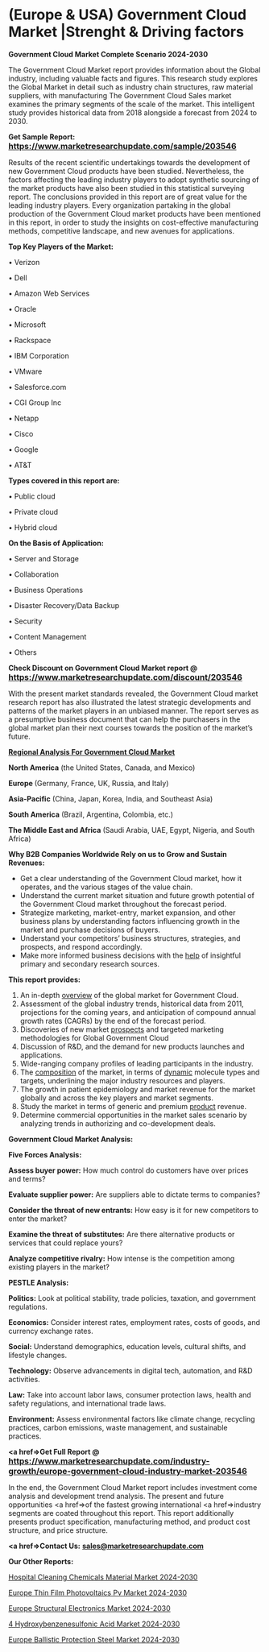 # (Europe & USA) Government Cloud Market |Strenght & Driving factors

<strong>Government Cloud Market Complete Scenario 2024-2030</strong>

The Government Cloud Market report provides information about the Global industry, including valuable facts and figures. This research study explores the Global Market in detail such as industry chain structures, raw material suppliers, with manufacturing The Government Cloud Sales market examines the primary segments of the scale of the market. This intelligent study provides historical data from 2018 alongside a forecast from 2024 to 2030.

<strong>Get Sample Report: <a href=https://www.marketresearchupdate.com/sample/203546><font size=3 color=#0000ff>https://www.marketresearchupdate.com/sample/203546</font></a></strong>

Results of the recent scientific undertakings towards the development of new Government Cloud products have been studied. Nevertheless, the factors affecting the leading industry players to adopt synthetic sourcing of the market products have also been studied in this statistical surveying report. The conclusions provided in this report are of great value for the leading industry players. Every organization partaking in the global production of the Government Cloud market products have been mentioned in this report, in order to study the insights on cost-effective manufacturing methods, competitive landscape, and new avenues for applications.

<strong>Top Key Players of the Market:</strong>

• Verizon

• Dell

• Amazon Web Services

• Oracle

• Microsoft

• Rackspace

• IBM Corporation

• VMware

• Salesforce.com

• CGI Group Inc

• Netapp

• Cisco

• Google

• AT&T

<strong>Types covered in this report are: </strong>

• Public cloud

• Private cloud

• Hybrid cloud

<strong>On the Basis of Application:</strong>

• Server and Storage

• Collaboration

• Business Operations

• Disaster Recovery/Data Backup

• Security

• Content Management

• Others

<strong>Check Discount on Government Cloud Market report @ <a href=https://www.marketresearchupdate.com/discount/203546><font size=3 color=#0000ff>https://www.marketresearchupdate.com/discount/203546</font></a></strong>

With the present market standards revealed, the Government Cloud market research report has also illustrated the latest strategic developments and patterns of the market players in an unbiased manner. The report serves as a presumptive business document that can help the purchasers in the global market plan their next courses towards the position of the market’s future.

<strong><u><b>Regional Analysis For Government Cloud Market</b></u></strong>

<strong><b>North America</b></strong> (the United States, Canada, and Mexico)

<strong><b>Europe </b></strong>(Germany, France, UK, Russia, and Italy)

<strong><b>Asia-Pacific</b></strong> (China, Japan, Korea, India, and Southeast Asia)

<strong><b>South America</b></strong> (Brazil, Argentina, Colombia, etc.)

<strong><b>The Middle East and Africa</b></strong> (Saudi Arabia, UAE, Egypt, Nigeria, and South Africa)

<strong>Why B2B Companies Worldwide Rely on us to Grow and Sustain Revenues:</strong>
<ul>
  <li>Get a clear understanding of the Government Cloud market, how it operates, and the various stages of the value chain.</li>
  <li>Understand the current market situation and future growth potential of the Government Cloud market throughout the forecast period.</li>
  <li>Strategize marketing, market-entry, market expansion, and other business plans by understanding factors influencing growth in the market and purchase decisions of buyers.</li>
  <li>Understand your competitors’ business structures, strategies, and prospects, and respond accordingly.</li>
  <li>Make more informed business decisions with the <a href=ASDF991299>help</a> of insightful primary and secondary research sources.</li>
</ul>
<strong>This report provides:</strong>
<ol>
  <li>An in-depth <a href=>overview</a> of the global market for Government Cloud.</li>
  <li>Assessment of the global industry trends, historical data from 2011, projections for the coming years, and anticipation of compound annual growth rates (CAGRs) by the end of the forecast period.</li>
  <li>Discoveries of new market <a href=>prospects</a> and targeted marketing methodologies for Global Government Cloud</li>
  <li>Discussion of R&amp;D, and the demand for new products launches and applications.</li>
  <li>Wide-ranging company profiles of leading participants in the industry.</li>
  <li>The <a href=ASDF881288>composition</a> of the market, in terms of <a href=>dynamic</a> molecule types and targets, underlining the major industry resources and players.</li>
  <li>The growth in patient epidemiology and market revenue for the market globally and across the key players and market segments.</li>
  <li>Study the market in terms of generic and premium <a href=>product</a> revenue.</li>
  <li>Determine commercial opportunities in the market sales scenario by analyzing trends in authorizing and co-development deals.</li>
</ol>

<strong>Government Cloud Market Analysis:</strong>

<strong>Five Forces Analysis:</strong>

<strong>Assess buyer power:</strong> How much control do customers have over prices and terms?

<strong>Evaluate supplier power:</strong> Are suppliers able to dictate terms to companies?

<strong>Consider the threat of new entrants:</strong> How easy is it for new competitors to enter the market?

<strong>Examine the threat of substitutes:</strong> Are there alternative products or services that could replace yours?

<strong>Analyze competitive rivalry:</strong> How intense is the competition among existing players in the market?

<strong>PESTLE Analysis:</strong>

<strong>Politics:</strong> Look at political stability, trade policies, taxation, and government regulations.

<strong>Economics:</strong> Consider interest rates, employment rates, costs of goods, and currency exchange rates.

<strong>Social:</strong> Understand demographics, education levels, cultural shifts, and lifestyle changes.

<strong>Technology:</strong> Observe advancements in digital tech, automation, and R&D activities.

<strong>Law:</strong> Take into account labor laws, consumer protection laws, health and safety regulations, and international trade laws.

<strong>Environment:</strong> Assess environmental factors like climate change, recycling practices, carbon emissions, waste management, and sustainable practices.

<strong><a href=>Get Full Report</a> @ <a href=https://www.marketresearchupdate.com/industry-growth/europe-government-cloud-industry-market-203546><font size=3 color=#0000ff>https://www.marketresearchupdate.com/industry-growth/europe-government-cloud-industry-market-203546</font></a></strong>

In the end, the Government Cloud Market report includes investment come analysis and development trend analysis. The present and future opportunities <a href=>of</a> the fastest growing international <a href=>industry</a> segments are coated throughout this report. This report additionally presents product specification, manufacturing method, and product cost structure, and price structure.

<strong><a href=><strong>Contact Us:</strong></a></strong>
<strong>sales@marketresearchupdate.com</strong>

<strong>Our Other Reports:</strong>

<a href=https://www.linkedin.com/pulse/hospital-cleaning-chemicals-material-market>Hospital Cleaning Chemicals Material Market 2024-2030</a>

<a href=https://www.linkedin.com/pulse/europe-thin-film-photovoltaics-pv-market-size-exclusive>Europe Thin Film Photovoltaics Pv Market 2024-2030</a>

<a href=https://www.linkedin.com/pulse/europe-structural-electronics-market>Europe Structural Electronics Market 2024-2030</a>

<a href=https://www.linkedin.com/pulse/4-hydroxybenzenesulfonic-acid-market-2023-top-qp46f/>4 Hydroxybenzenesulfonic Acid Market 2024-2030</a>

<a href=https://www.linkedin.com/pulse/europe-ballistic-protection-steel-market-research-68nrf/>Europe Ballistic Protection Steel Market 2024-2030</a>

